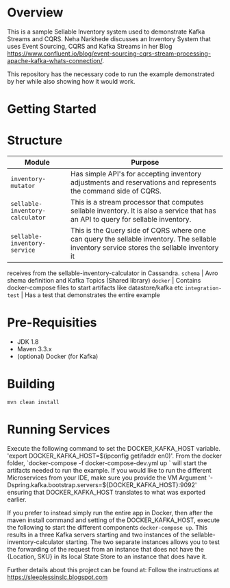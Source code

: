 # Overview

This is a sample Sellable Inventory system used to demonstrate Kafka Streams and CQRS. Neha Narkhede discusses an Inventory System that 
uses Event Sourcing, CQRS and Kafka Streams in her Blog https://www.confluent.io/blog/event-sourcing-cqrs-stream-processing-apache-kafka-whats-connection/.

This repository has the necessary code to run the example demonstrated by her while also showing how it would work.

# Getting Started

# Structure
Module | Purpose
--- | ---
`inventory-mutator` | Has simple API's for accepting inventory adjustments and reservations and represents the command side of CQRS.
`sellable-inventory-calculator` | This is a stream processor that computes sellable inventory. It is also a service that has an API to query for sellable inventory. 
`sellable-inventory-service` | This is the Query side of CQRS where one can query the sellable inventory. The sellable inventory service stores the sellable inventory it
receives from the sellable-inventory-calculator in Cassandra.
`schema` | Avro shema definition and Kafka Topics (Shared library)
`docker` | Contains docker-compose files to start artifacts like datastore/kafka etc
`integration-test` | Has a test that demonstrates the entire example

# Pre-Requisities
* JDK 1.8
* Maven 3.3.x
* (optional) Docker (for Kafka)

#  Building
`mvn clean install`

# Running Services

Execute the following command to set the DOCKER_KAFKA_HOST variable. 'export DOCKER_KAFKA_HOST=$(ipconfig getifaddr en0)'. 
From the docker folder, `docker-compose -f docker-compose-dev.yml up ` will start the artifacts needed to run the example. If you would like to run the 
different Microservices from your IDE, make sure you provide the VM Argument '-Dspring.kafka.bootstrap.servers=${DOCKER_KAFKA_HOST}:9092' ensuring that
DOCKER_KAFKA_HOST translates to what was exported earlier.

If you prefer to instead simply run the entire app in Docker, then after the maven install command and setting of the DOCKER_KAFKA_HOST,
execute the following to start the different components `docker-compose up`. This results in a three Kafka servers starting and two 
instances of the sellable-inventory-calculator starting. The two separate instances allows you to test the forwarding of the request 
from an instance that does not have the {Location, SKU} in its local State Store to an instance that does have it.

Further details about this project can be found at: 
Follow the instructions at https://sleeplessinslc.blogspot.com


